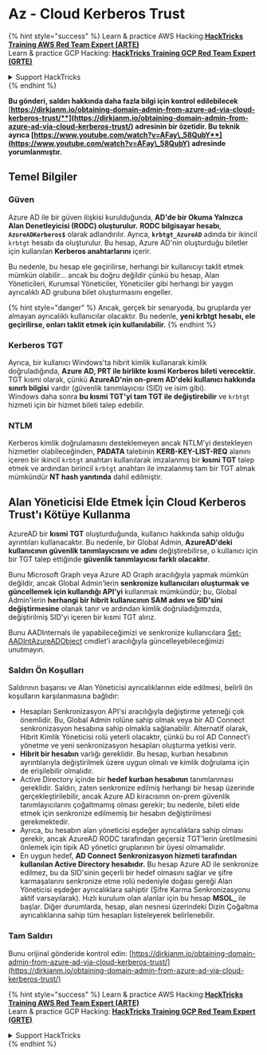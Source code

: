 # Az - Cloud Kerberos Trust

{% hint style="success" %}
Learn & practice AWS Hacking:<img src="../../../../.gitbook/assets/image (1).png" alt="" data-size="line">[**HackTricks Training AWS Red Team Expert (ARTE)**](https://training.hacktricks.xyz/courses/arte)<img src="../../../../.gitbook/assets/image (1).png" alt="" data-size="line">\
Learn & practice GCP Hacking: <img src="../../../../.gitbook/assets/image (2).png" alt="" data-size="line">[**HackTricks Training GCP Red Team Expert (GRTE)**<img src="../../../../.gitbook/assets/image (2).png" alt="" data-size="line">](https://training.hacktricks.xyz/courses/grte)

<details>

<summary>Support HackTricks</summary>

* Check the [**subscription plans**](https://github.com/sponsors/carlospolop)!
* **Join the** 💬 [**Discord group**](https://discord.gg/hRep4RUj7f) or the [**telegram group**](https://t.me/peass) or **follow** us on **Twitter** 🐦 [**@hacktricks\_live**](https://twitter.com/hacktricks\_live)**.**
* **Share hacking tricks by submitting PRs to the** [**HackTricks**](https://github.com/carlospolop/hacktricks) and [**HackTricks Cloud**](https://github.com/carlospolop/hacktricks-cloud) github repos.

</details>
{% endhint %}

**Bu gönderi, saldırı hakkında daha fazla bilgi için kontrol edilebilecek** [**https://dirkjanm.io/obtaining-domain-admin-from-azure-ad-via-cloud-kerberos-trust/**](https://dirkjanm.io/obtaining-domain-admin-from-azure-ad-via-cloud-kerberos-trust/) **adresinin bir özetidir. Bu teknik ayrıca** [**https://www.youtube.com/watch?v=AFay\_58QubY**](https://www.youtube.com/watch?v=AFay\_58QubY)** adresinde yorumlanmıştır.**

## Temel Bilgiler

### Güven

Azure AD ile bir güven ilişkisi kurulduğunda, **AD'de bir Okuma Yalnızca Alan Denetleyicisi (RODC) oluşturulur.** **RODC bilgisayar hesabı**, **`AzureADKerberos$`** olarak adlandırılır. Ayrıca, **`krbtgt_AzureAD`** adında bir ikincil `krbtgt` hesabı da oluşturulur. Bu hesap, Azure AD'nin oluşturduğu biletler için kullanılan **Kerberos anahtarlarını** içerir.

Bu nedenle, bu hesap ele geçirilirse, herhangi bir kullanıcıyı taklit etmek mümkün olabilir... ancak bu doğru değildir çünkü bu hesap, Alan Yöneticileri, Kurumsal Yöneticiler, Yöneticiler gibi herhangi bir yaygın ayrıcalıklı AD grubuna bilet oluşturmasını engeller.

{% hint style="danger" %}
Ancak, gerçek bir senaryoda, bu gruplarda yer almayan ayrıcalıklı kullanıcılar olacaktır. Bu nedenle, **yeni krbtgt hesabı, ele geçirilirse, onları taklit etmek için kullanılabilir.**
{% endhint %}

### Kerberos TGT

Ayrıca, bir kullanıcı Windows'ta hibrit kimlik kullanarak kimlik doğruladığında, **Azure AD, PRT ile birlikte kısmi Kerberos bileti verecektir.** TGT kısmi olarak, çünkü **AzureAD'nin on-prem AD'deki kullanıcı hakkında sınırlı bilgisi** vardır (güvenlik tanımlayıcısı (SID) ve isim gibi).\
Windows daha sonra **bu kısmi TGT'yi tam TGT ile değiştirebilir** ve `krbtgt` hizmeti için bir hizmet bileti talep edebilir.

### NTLM

Kerberos kimlik doğrulamasını desteklemeyen ancak NTLM'yi destekleyen hizmetler olabileceğinden, **PADATA** talebinin **KERB-KEY-LIST-REQ** alanını içeren bir ikincil `krbtgt` anahtarı kullanılarak imzalanmış bir **kısmi TGT** talep etmek ve ardından birincil `krbtgt` anahtarı ile imzalanmış tam bir TGT almak mümkündür **NT hash yanıtında** dahil edilmiştir.

## Alan Yöneticisi Elde Etmek İçin Cloud Kerberos Trust'ı Kötüye Kullanma <a href="#abusing-cloud-kerberos-trust-to-obtain-domain-admin" id="abusing-cloud-kerberos-trust-to-obtain-domain-admin"></a>

AzureAD bir **kısmi TGT** oluşturduğunda, kullanıcı hakkında sahip olduğu ayrıntıları kullanacaktır. Bu nedenle, bir Global Admin, **AzureAD'deki kullanıcının güvenlik tanımlayıcısını ve adını** değiştirebilirse, o kullanıcı için bir TGT talep ettiğinde **güvenlik tanımlayıcısı farklı olacaktır**.

Bunu Microsoft Graph veya Azure AD Graph aracılığıyla yapmak mümkün değildir, ancak Global Admin'lerin **senkronize kullanıcıları oluşturmak ve güncellemek için kullandığı API'yi** kullanmak mümkündür; bu, Global Admin'lerin **herhangi bir hibrit kullanıcının SAM adını ve SID'sini değiştirmesine** olanak tanır ve ardından kimlik doğruladığımızda, değiştirilmiş SID'yi içeren bir kısmi TGT alırız.

Bunu AADInternals ile yapabileceğimizi ve senkronize kullanıcılara [Set-AADIntAzureADObject](https://aadinternals.com/aadinternals/#set-aadintazureadobject-a) cmdlet'i aracılığıyla güncelleyebileceğimizi unutmayın.

### Saldırı Ön Koşulları <a href="#attack-prerequisites" id="attack-prerequisites"></a>

Saldırının başarısı ve Alan Yöneticisi ayrıcalıklarının elde edilmesi, belirli ön koşulların karşılanmasına bağlıdır:

* Hesapları Senkronizasyon API'si aracılığıyla değiştirme yeteneği çok önemlidir. Bu, Global Admin rolüne sahip olmak veya bir AD Connect senkronizasyon hesabına sahip olmakla sağlanabilir. Alternatif olarak, Hibrit Kimlik Yöneticisi rolü yeterli olacaktır, çünkü bu rol AD Connect'i yönetme ve yeni senkronizasyon hesapları oluşturma yetkisi verir.
* **Hibrit bir hesabın** varlığı gereklidir. Bu hesap, kurban hesabının ayrıntılarıyla değiştirilmek üzere uygun olmalı ve kimlik doğrulama için de erişilebilir olmalıdır.
* Active Directory içinde bir **hedef kurban hesabının** tanımlanması gereklidir. Saldırı, zaten senkronize edilmiş herhangi bir hesap üzerinde gerçekleştirilebilir, ancak Azure AD kiracısının on-prem güvenlik tanımlayıcılarını çoğaltmamış olması gerekir; bu nedenle, bileti elde etmek için senkronize edilmemiş bir hesabın değiştirilmesi gerekmektedir.
* Ayrıca, bu hesabın alan yöneticisi eşdeğer ayrıcalıklara sahip olması gerekir, ancak AzureAD RODC tarafından geçersiz TGT'lerin üretilmesini önlemek için tipik AD yönetici gruplarının bir üyesi olmamalıdır.
* En uygun hedef, **AD Connect Senkronizasyon hizmeti tarafından kullanılan Active Directory hesabıdır.** Bu hesap Azure AD ile senkronize edilmez, bu da SID'sinin geçerli bir hedef olmasını sağlar ve şifre karmaşalarını senkronize etme rolü nedeniyle doğası gereği Alan Yöneticisi eşdeğer ayrıcalıklara sahiptir (Şifre Karma Senkronizasyonu aktif varsayılarak). Hızlı kurulum olan alanlar için bu hesap **MSOL\_** ile başlar. Diğer durumlarda, hesap, alan nesnesi üzerindeki Dizin Çoğaltma ayrıcalıklarına sahip tüm hesapları listeleyerek belirlenebilir.

### Tam Saldırı <a href="#the-full-attack" id="the-full-attack"></a>

Bunu orijinal gönderide kontrol edin: [https://dirkjanm.io/obtaining-domain-admin-from-azure-ad-via-cloud-kerberos-trust/](https://dirkjanm.io/obtaining-domain-admin-from-azure-ad-via-cloud-kerberos-trust/)

{% hint style="success" %}
Learn & practice AWS Hacking:<img src="../../../../.gitbook/assets/image (1).png" alt="" data-size="line">[**HackTricks Training AWS Red Team Expert (ARTE)**](https://training.hacktricks.xyz/courses/arte)<img src="../../../../.gitbook/assets/image (1).png" alt="" data-size="line">\
Learn & practice GCP Hacking: <img src="../../../../.gitbook/assets/image (2).png" alt="" data-size="line">[**HackTricks Training GCP Red Team Expert (GRTE)**<img src="../../../../.gitbook/assets/image (2).png" alt="" data-size="line">](https://training.hacktricks.xyz/courses/grte)

<details>

<summary>Support HackTricks</summary>

* Check the [**subscription plans**](https://github.com/sponsors/carlospolop)!
* **Join the** 💬 [**Discord group**](https://discord.gg/hRep4RUj7f) or the [**telegram group**](https://t.me/peass) or **follow** us on **Twitter** 🐦 [**@hacktricks\_live**](https://twitter.com/hacktricks\_live)**.**
* **Share hacking tricks by submitting PRs to the** [**HackTricks**](https://github.com/carlospolop/hacktricks) and [**HackTricks Cloud**](https://github.com/carlospolop/hacktricks-cloud) github repos.

</details>
{% endhint %}
